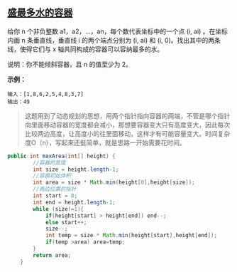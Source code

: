 ## [盛最多水的容器](https://leetcode-cn.com/problems/container-with-most-water/)

给你 n 个非负整数 a1，a2，...，an，每个数代表坐标中的一个点 (i, ai) 。在坐标内画 n 条垂直线，垂直线 i 的两个端点分别为 (i, ai) 和 (i, 0)。找出其中的两条线，使得它们与 x 轴共同构成的容器可以容纳最多的水。

说明：你不能倾斜容器，且 n 的值至少为 2。

**示例：**

```
输入：[1,8,6,2,5,4,8,3,7]
输出：49
```

>这题用到了动态规划的思想，用两个指针指向容器的两端，不管是哪个指针向里面移动容器的宽度都会减小，那想要容器变大只有高度变大，因此每次比较两边高度，让高度小的往里面移动，这样才有可能容量变大。时间复杂度O（n），写起来还挺简单，就是思路一开始需要花时间。

```java
public int maxArea(int[] height) {
    	//容器的宽度
        int size = height.length-1;
    	//容器初始体积
        int area = size * Math.min(height[0],height[size]);
    	//两边位置的指针
        int start = 0;
        int end = height.length-1;
        while (size!=1){
            if(height[start] > height[end]) end--;
            else start++;
            size--;
            int temp = size * Math.min(height[start],height[end]);
            if(temp >area) area=temp;
        }
        return area;
    }
```

